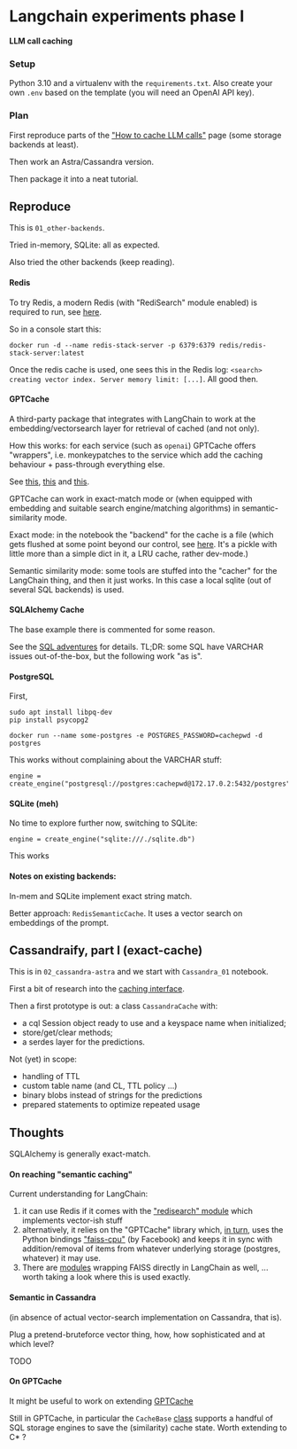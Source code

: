 # Langchain experiments phase I

**LLM call caching**

### Setup

Python 3.10 and a virtualenv with the `requirements.txt`. Also create your
own `.env` based on the template (you will need an OpenAI API key).

### Plan

First reproduce parts of the
["How to cache LLM calls"](https://python.langchain.com/en/latest/modules/models/llms/examples/llm_caching.html)
page (some storage backends at least).

Then work an Astra/Cassandra version.

Then package it into a neat tutorial.

## Reproduce

This is `01_other-backends`.

Tried in-memory, SQLite: all as expected.

Also tried the other backends (keep reading).

#### Redis

To try Redis, a modern Redis (with "RediSearch" module enabled) is required to run,
see [here](https://redis.io/docs/stack/search/quick_start/).

So in a console start this:

```
docker run -d --name redis-stack-server -p 6379:6379 redis/redis-stack-server:latest
```

Once the redis cache is used, one sees this in the Redis log: `<search> creating vector index. Server memory limit: [...]`.
All good then.

#### GPTCache

A third-party package that integrates with LangChain to work at the
embedding/vectorsearch layer for retrieval of cached (and not only).

How this works: for each service (such as `openai`) GPTCache offers "wrappers",
i.e. monkeypatches to the service which add the caching behaviour + pass-through everything else.

See [this](https://gptcache.readthedocs.io/en/latest/_modules/gptcache/adapter/openai.html#ChatCompletion), [this](https://github.com/zilliztech/GPTCache/blob/6a1e2e82aabcd3a48486042ef5c7c6323f8589fd/gptcache/adapter/adapter.py#L8) and [this](https://github.com/zilliztech/GPTCache/blob/6a1e2e82aabcd3a48486042ef5c7c6323f8589fd/gptcache/adapter/openai.py#L73-L85).

GPTCache can work in exact-match mode or (when equipped with embedding and suitable search engine/matching algorithms)
in semantic-similarity mode.

Exact mode: in the notebook the "backend" for the cache is a file
(which gets flushed at some point beyond our control, see
[here](https://github.com/zilliztech/GPTCache/blob/6a1e2e82aabcd3a48486042ef5c7c6323f8589fd/gptcache/manager/data_manager.py#L68).
It's a pickle with little more than a simple dict in it, a LRU cache, rather dev-mode.)

Semantic similarity mode: some tools are stuffed into the "cacher" for the LangChain thing, and then it just works.
In this case a local sqlite (out of several SQL backends) is used.

#### SQLAlchemy Cache

The base example there is commented for some reason.

See the [SQL adventures](notes-sql.md) for details. TL;DR: some SQL have VARCHAR issues out-of-the-box,
but the following work "as is".

#### PostgreSQL

First,

```
sudo apt install libpq-dev
pip install psycopg2
```

```
docker run --name some-postgres -e POSTGRES_PASSWORD=cachepwd -d postgres
```

This works without complaining about the VARCHAR stuff:

```
engine = create_engine("postgresql://postgres:cachepwd@172.17.0.2:5432/postgres")
```

#### SQLite (meh)

No time to explore further now, switching to SQLite:

```
engine = create_engine("sqlite:///./sqlite.db")
```

This works

#### Notes on existing backends:

In-mem and SQLite implement exact string match.

Better approach: `RedisSemanticCache`. It uses a vector search on embeddings of the prompt.


## Cassandraify, part I (exact-cache)

This is in `02_cassandra-astra` and we start with `Cassandra_01` notebook.

First a bit of research into the [caching interface](https://github.com/hwchase17/langchain/blob/master/langchain/cache.py).

Then a first prototype is out: a class `CassandraCache` with:

- a cql Session object ready to use and a keyspace name when initialized;
- store/get/clear methods;
- a serdes layer for the predictions.

Not (yet) in scope:

  - handling of TTL
  - custom table name (and CL, TTL policy ...)
  - binary blobs instead of strings for the predictions
  - prepared statements to optimize repeated usage


## Thoughts

SQLAlchemy is generally exact-match.

#### On reaching "semantic caching"

Current understanding for LangChain:

1. it can use Redis if it comes with the ["redisearch" module](https://github.com/hwchase17/langchain/blob/8de1b4c4c20ea81f44628a1c42fbc1bbfff37520/langchain/vectorstores/redis.py#L55-L58) which implements vector-ish stuff
2. alternatively, it relies on the "GPTCache" library which, [in turn](https://github.com/zilliztech/GPTCache/blob/6a1e2e82aabcd3a48486042ef5c7c6323f8589fd/gptcache/manager/vector_data/faiss.py), uses the Python bindings ["faiss-cpu"](https://pypi.org/project/faiss-cpu/) (by Facebook) and keeps it in sync with addition/removal of items from whatever underlying storage (postgres, whatever) it may use.
3. There are [modules](https://github.com/hwchase17/langchain/blob/8de1b4c4c20ea81f44628a1c42fbc1bbfff37520/langchain/vectorstores/faiss.py) wrapping FAISS directly in LangChain as well, ... worth taking a look where this is used exactly.

#### Semantic in Cassandra

(in absence of actual vector-search implementation on Cassandra, that is).

Plug a pretend-bruteforce vector thing, how, how sophisticated and at which level?

TODO

#### On GPTCache

It might be useful to work on extending [GPTCache](https://github.com/zilliztech/GPTCache)

Still in GPTCache, in particular the `CacheBase` [class](https://github.com/zilliztech/GPTCache/blob/6a1e2e82aabcd3a48486042ef5c7c6323f8589fd/gptcache/manager/scalar_data/manager.py#L17) supports a handful of SQL storage engines to save the (similarity) cache state. Worth extending to C* ?
